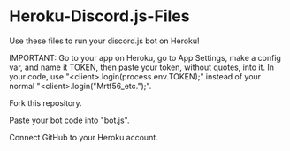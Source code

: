 # Heroku-Discord.js-Files
Use these files to run your discord.js bot on Heroku!

IMPORTANT: Go to your app on Heroku, go to App Settings, make a config var, and name it TOKEN, then paste your token, without quotes, into it. In your code, use "\<client>.login(process.env.TOKEN);" instead of your normal "\<client>.login("Mrtf56_etc.");".

Fork this repository.

Paste your bot code into "bot.js".

Connect GitHub to your Heroku account.
